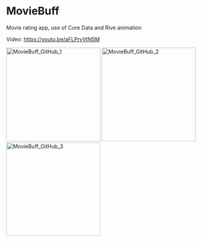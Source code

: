 # MovieBuff
Movie rating app, use of Core Data and Rive animation

Video: https://youtu.be/aFLPryVtN5M

<img width="250" alt="MovieBuff_GitHub_1" src="https://github.com/stusiojan/MovieBuff/assets/111381938/29ead0d5-2a62-41fe-88d0-eac8f51840f0">
<img width="250" alt="MovieBuff_GitHub_2" src="https://github.com/stusiojan/MovieBuff/assets/111381938/15732d65-8061-4a0b-bc0b-e4c98c3bb9e9">
<img width="250" alt="MovieBuff_GitHub_3" src="https://github.com/stusiojan/MovieBuff/assets/111381938/9ebcf3ef-ab12-4947-8bb1-442f8703728c">
